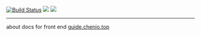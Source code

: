 [![Build Status](https://travis-ci.org/chengzao/guide.svg?branch=master)](https://travis-ci.org/chengzao/guide)
![](https://img.shields.io/github/license/chengzao/guide.svg?style=flat)
![](https://img.shields.io/github/last-commit/chengzao/guide/master.svg?style=flat)

---

about docs for front end
[guide.chenio.top](https://guide.chenio.top)
